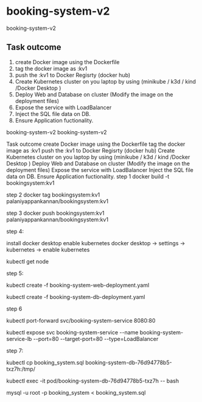 # booking-system-v2
booking-system-v2

## Task outcome
1. create Docker image using the Dockerfile
2. tag the docker image as <your image registry>:kv1
3. push the <your image registry>:kv1  to Docker Regisrty (docker hub)
4. Create Kubernetes cluster on you laptop by using (minikube / k3d / kind /Docker Desktop )
5. Deploy Web and Database on cluster (Modify the image on the deployment files)
6. Expose the service with LoadBalancer
7. Inject the SQL file data on DB.
8. Ensure Application fuctionality.

booking-system-v2
booking-system-v2

Task outcome
create Docker image using the Dockerfile
tag the docker image as :kv1
push the :kv1 to Docker Regisrty (docker hub)
Create Kubernetes cluster on you laptop by using (minikube / k3d / kind /Docker Desktop )
Deploy Web and Database on cluster (Modify the image on the deployment files)
Expose the service with LoadBalancer
Inject the SQL file data on DB.
Ensure Application fuctionality.
step 1 docker build -t bookingsystem:kv1

step 2 docker tag bookingsystem:kv1 palaniyappankannan/bookingsystem:kv1

step 3
docker push bookingsystem:kv1 palaniyappankannan/bookingsystem:kv1

step 4: 

  install docker desktop enable kubernetes docker desktop -> settings -> kubernetes -> enable kubernetes

  kubectl get node

step 5: 

kubectl create -f booking-system-web-deployment.yaml

kubectl create -f booking-system-db-deployment.yaml

step 6 

kubectl port-forward svc/booking-system-service 8080:80

kubectl expose svc booking-system-service --name booking-system-service-lb --port=80 --target-port=80 --type=LoadBalancer 

step 7: 

kubectl cp booking_system.sql booking-system-db-76d94778b5-txz7h:/tmp/ 

kubectl exec -it pod/booking-system-db-76d94778b5-txz7h -- bash 

mysql -u root -p booking_system < booking_system.sql
